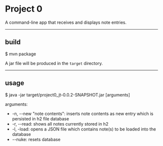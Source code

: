 # Project 0

A command-line app that receives and displays note entries.

---

## build

$ mvn package  

A jar file will be produced in the `target` directory.

---

## usage

$ java -jar target/project0_jt-0.0.2-SNAPSHOT.jar \[arguments\]

arguments:

- -n, --new "note contents": inserts note contents as new entry which is persisted in h2 file database
- -r, --read: shows all notes currently stored in h2
- -l, -load: opens a JSON file which contains note(s) to be loaded into the database
- --nuke: resets database
